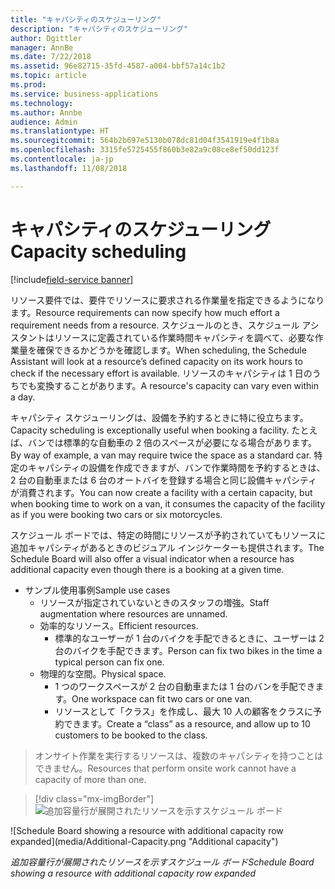```yaml
---
title: "キャパシティのスケジューリング"
description: "キャパシティのスケジューリング"
author: Dgittler
manager: AnnBe
ms.date: 7/22/2018
ms.assetid: 96e82715-35fd-4587-a004-bbf57a14c1b2
ms.topic: article
ms.prod: 
ms.service: business-applications
ms.technology: 
ms.author: Annbe
audience: Admin
ms.translationtype: HT
ms.sourcegitcommit: 564b2b697e5130b078dc81d04f3541919e4f1b8a
ms.openlocfilehash: 3315fe5725455f860b3e82a9c08ce8ef50dd123f
ms.contentlocale: ja-jp
ms.lasthandoff: 11/08/2018

---
```





#  <a name="capacity-scheduling"></a><span data-ttu-id="2a7f0-103">キャパシティのスケジューリング</span><span class="sxs-lookup"><span data-stu-id="2a7f0-103">Capacity scheduling</span></span>

[!include[field-service banner](../../../includes/field-service.md)]



<span data-ttu-id="2a7f0-104">リソース要件では、要件でリソースに要求される作業量を指定できるようになります。</span><span class="sxs-lookup"><span data-stu-id="2a7f0-104">Resource requirements can now specify how much effort a requirement needs from a resource.</span></span> <span data-ttu-id="2a7f0-105">スケジュールのとき、スケジュール アシスタントはリソースに定義されている作業時間キャパシティを調べて、必要な作業量を確保できるかどうかを確認します。</span><span class="sxs-lookup"><span data-stu-id="2a7f0-105">When scheduling, the Schedule Assistant will look at a resource’s defined capacity on its work hours to check if the necessary effort is available.</span></span> <span data-ttu-id="2a7f0-106">リソースのキャパシティは 1 日のうちでも変換することがあります。</span><span class="sxs-lookup"><span data-stu-id="2a7f0-106">A resource's capacity can vary even within a day.</span></span>

<span data-ttu-id="2a7f0-107">キャパシティ スケジューリングは、設備を予約するときに特に役立ちます。</span><span class="sxs-lookup"><span data-stu-id="2a7f0-107">Capacity scheduling is exceptionally useful when booking a facility.</span></span> <span data-ttu-id="2a7f0-108">たとえば、バンでは標準的な自動車の 2 倍のスペースが必要になる場合があります。</span><span class="sxs-lookup"><span data-stu-id="2a7f0-108">By way of example, a van may require twice the space as a standard car.</span></span> <span data-ttu-id="2a7f0-109">特定のキャパシティの設備を作成できますが、バンで作業時間を予約するときは、2 台の自動車または 6 台のオートバイを登録する場合と同じ設備キャパシティが消費されます。</span><span class="sxs-lookup"><span data-stu-id="2a7f0-109">You can now create a facility with a certain capacity, but when booking time to work on a van, it consumes the capacity of the facility as if you were booking two cars or six motorcycles.</span></span>

<span data-ttu-id="2a7f0-110">スケジュール ボードでは、特定の時間にリソースが予約されていてもリソースに追加キャパシティがあるときのビジュアル インジケーターも提供されます。</span><span class="sxs-lookup"><span data-stu-id="2a7f0-110">The Schedule Board will also offer a visual indicator when a resource has additional capacity even though there is a booking at a given time.</span></span>

* <span data-ttu-id="2a7f0-111">サンプル使用事例</span><span class="sxs-lookup"><span data-stu-id="2a7f0-111">Sample use cases</span></span>
    * <span data-ttu-id="2a7f0-112">リソースが指定されていないときのスタッフの増強。</span><span class="sxs-lookup"><span data-stu-id="2a7f0-112">Staff augmentation where resources are unnamed.</span></span>
    * <span data-ttu-id="2a7f0-113">効率的なリソース。</span><span class="sxs-lookup"><span data-stu-id="2a7f0-113">Efficient resources.</span></span>
        * <span data-ttu-id="2a7f0-114">標準的なユーザーが 1 台のバイクを手配できるときに、ユーザーは 2 台のバイクを手配できます。</span><span class="sxs-lookup"><span data-stu-id="2a7f0-114">Person can fix two bikes in the time a typical person can fix one.</span></span>
    * <span data-ttu-id="2a7f0-115">物理的な空間。</span><span class="sxs-lookup"><span data-stu-id="2a7f0-115">Physical space.</span></span>
        * <span data-ttu-id="2a7f0-116">1 つのワークスペースが 2 台の自動車または 1 台のバンを手配できます。</span><span class="sxs-lookup"><span data-stu-id="2a7f0-116">One workspace can fit two cars or one van.</span></span>
        * <span data-ttu-id="2a7f0-117">リソースとして「クラス」を作成し、最大 10 人の顧客をクラスに予約できます。</span><span class="sxs-lookup"><span data-stu-id="2a7f0-117">Create a “class” as a resource, and allow up to 10 customers to be booked to the class.</span></span>
> <span data-ttu-id="2a7f0-118">オンサイト作業を実行するリソースは、複数のキャパシティを持つことはできません。</span><span class="sxs-lookup"><span data-stu-id="2a7f0-118">Resources that perform onsite work cannot have a capacity of more than one.</span></span>

> [!div class="mx-imgBorder"]
> <span data-ttu-id="2a7f0-119">![追加容量行が展開されたリソースを示すスケジュール ボード](media/Additional-Capacity.png "追加キャパシティ")
<!-- picture --></span><span class="sxs-lookup"><span data-stu-id="2a7f0-119">![Schedule Board showing a resource with additional capacity row expanded](media/Additional-Capacity.png "Additional capacity")
<!-- picture --></span></span>

<span data-ttu-id="2a7f0-120">*追加容量行が展開されたリソースを示すスケジュール ボード*</span><span class="sxs-lookup"><span data-stu-id="2a7f0-120">*Schedule Board showing a resource with additional capacity row expanded*</span></span>

